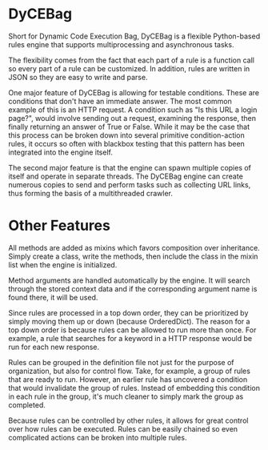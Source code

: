 # DyCEBag

Short for Dynamic Code Execution Bag, DyCEBag is a flexible Python-based rules engine that supports multiprocessing and asynchronous tasks.

The flexibility comes from the fact that each part of a rule is a function call so every part of a rule can be customized. In addition, rules are written in JSON so they are easy to write and parse.

One major feature of DyCEBag is allowing for testable conditions. These are conditions that don't have an immediate answer. The most common example of this is an HTTP request. A condition such as "Is this URL a login page?", would involve sending out a request, examining the response, then finally returning an answer of True or False. While it may be the case that this process can be broken down into several primitive condition-action rules, it occurs so often with blackbox testing that this pattern has been integrated into the engine itself.

The second major feature is that the engine can spawn multiple copies of itself and operate in separate threads. The DyCEBag engine can create numerous copies to send and perform tasks such as collecting URL links, thus forming the basis of a multithreaded crawler.

# Other Features

All methods are added as mixins which favors composition over inheritance. Simply create a class, write the methods, then include the class in the mixin list when the engine is initialized.

Method arguments are handled automatically by the engine. It will search through the stored context data and if the corresponding argument name is found there, it will be used.

Since rules are processed in a top down order, they can be prioritized by simply moving them up or down (because OrderedDict). The reason for a top down order is because rules can be allowed to run more than once. For example, a rule that searches for a keyword in a HTTP response would be run for each new response.

Rules can be grouped in the definition file not just for the purpose of organization, but also for control flow. Take, for example, a group of rules that are ready to run. However, an earlier rule has uncovered a condition that would invalidate the group of rules. Instead of embedding this condition in each rule in the group, it's much cleaner to simply mark the group as completed.

Because rules can be controlled by other rules, it allows for great control over how rules can be executed. Rules can be easily chained so even complicated actions can be broken into multiple rules.
